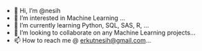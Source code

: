 - 👋 Hi, I’m @nesih
- 👀 I’m interested in Machine Learning ...
- 🌱 I’m currently learning Python, SQL, SAS, R, ...
- 💞️ I’m looking to collaborate on any Machine Learning projects...
- 📫 How to reach me @ erkutnesih@gmail.com...

<!---
nesih/nesih is a ✨ special ✨ repository because its `README.md` (this file) appears on your GitHub profile.
You can click the Preview link to take a look at your changes.
--->

